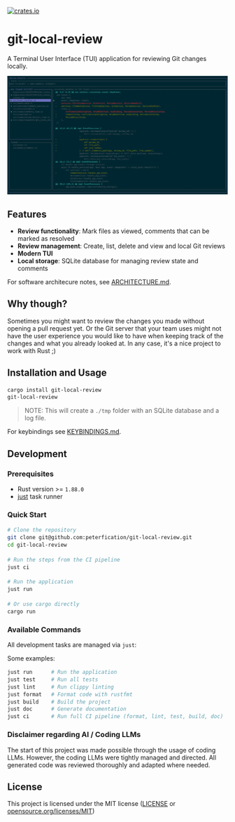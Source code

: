 [![crates.io](https://img.shields.io/crates/v/git-local-review.svg)](https://crates.io/crates/git-local-review)

# git-local-review

A Terminal User Interface (TUI) application for reviewing Git changes locally.

![Screenshot](assets/screenshot.png)

## Features

- **Review functionality**: Mark files as viewed, comments that can be marked as resolved
- **Review management**: Create, list, delete and view and local Git reviews
- **Modern TUI**
- **Local storage**: SQLite database for managing review state and comments

For software architecure notes, see [ARCHITECTURE.md](ARCHITECTURE.md).

## Why though?

Sometimes you might want to review the changes you made without opening a pull request yet. Or the Git server that your team uses might not have the user experience you would like to have when keeping track of the changes and what you already looked at. In any case, it's a nice project to work with Rust ;)

## Installation and Usage

```bash
cargo install git-local-review
git-local-review
```

> NOTE: This will create a `./tmp` folder with an SQLite database and a log file.

For keybindings see [KEYBINDINGS.md](KEYBINDINGS.md).

## Development

### Prerequisites

- Rust version >= `1.88.0`
- [just](https://github.com/casey/just) task runner

### Quick Start

```bash
# Clone the repository
git clone git@github.com:peterfication/git-local-review.git
cd git-local-review

# Run the steps from the CI pipeline
just ci

# Run the application
just run

# Or use cargo directly
cargo run
```

### Available Commands

All development tasks are managed via `just`:

Some examples:

```bash
just run      # Run the application
just test     # Run all tests
just lint     # Run clippy linting
just format   # Format code with rustfmt
just build    # Build the project
just doc      # Generate documentation
just ci       # Run full CI pipeline (format, lint, test, build, doc)
```

### Disclaimer regarding AI / Coding LLMs

The start of this project was made possible through the usage of coding LLMs. However, the coding LLMs were tightly managed and directed. All generated code was reviewed thoroughly and adapted where needed.

## License

This project is licensed under the MIT license ([LICENSE](LICENSE) or [opensource.org/licenses/MIT](https://opensource.org/licenses/MIT))
